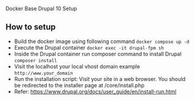 Docker Base Drupal 10 Setup

## How to setup
- Build the docker image using following command ```docker compose up -d```
- Execute the Drupal container ```docker exec -it drupal-fpm sh```
- Inside the Drupal container run composer command to install Drupal ```composer install```
- Visit the localhost your local vhost domain example ```http://www.your_domain```
- Run the installation script: Visit your site in a web browser. You should be redirected to the installer page at /core/install.php
- Refer: https://www.drupal.org/docs/user_guide/en/install-run.html


